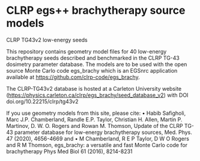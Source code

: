 # CLRP egs++ brachytherapy source models #

CLRP TG43v2 low-energy seeds

This repository contains geometry model files for 40 low-energy
brachytherapy seeds described and benchmarked in the CLRP TG-43 dosimetry
parameter database. The models are to be used with the open source Monte
Carlo code egs_brachy which is an EGSnrc application available at
https://github.com/clrp-code/egs_brachy.

The CLRP-TG43v2 database is hosted at a Carleton University website
(https://physics.carleton.ca/clrp/egs_brachy/seed_database_v2) 
with DOI   doi.org/10.22215/clrp/tg43v2

If you use geometry models from this site, please cite:
• Habib Safigholi, Marc J.P. Chamberland, Randle E.P. Taylor, Christian H.
Allen, Martin P. Martinov, D. W. O. Rogers and Rowan M. Thomson, Update of
the CLRP TG-43 parameter database for low-energy brachytherapy sources,
Med. Phys. 47 (2020), 4656-4669
and
• M Chamberland, R E P Taylor, D W O Rogers and R M Thomson, egs_brachy: a
versatile and fast Monte Carlo code for brachytherapy Phys Med Biol 61
(2016), 8214-8231
